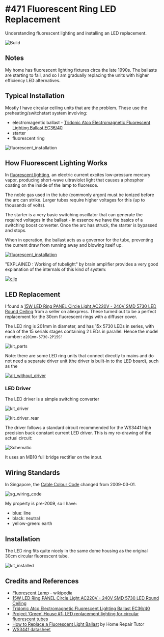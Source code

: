 # #471 Fluorescent Ring LED Replacement

Understanding fluorescent lighting and installing an LED replacement.

![Build](./assets/FluorescentRingReplacement_build.jpg?raw=true)

## Notes

My home has fluorescent lighting fixtures circa the late 1990s.
The ballasts are starting to fail, and so I am gradually replacing the units with higher efficiency LED alternatives.

## Typical Installation

Mostly I have circular ceiling units that are the problem.
These use the preheating/switchstart system involving:

* electromagentic ballast - [Tridonic Atco Electromagnetic Fluorescent Lighting Ballast EC36/40](https://sg.rs-online.com/web/p/lighting-ballasts/6657624/)
* starter
* fluorescent ring

![fluorescent_installation](./assets/fluorescent_installation.jpg?raw=true)

## How Fluorescent Lighting Works

In [fluorescent lighting](https://en.wikipedia.org/wiki/Fluorescent_lamp),
an electric current excites low-pressure mercury vapor, producing short-wave ultraviolet light that causes a phosphor coating on the inside of the lamp to fluoresce.

The noble gas used in the tube (commonly argon) must be ionized before the arc can strike.
Larger tubes require higher voltages for this (up to thousands of volts).

The starter is a very basic switching oscillator that can generate the required voltages in the ballast - in essence we have the basics of a switching boost converter.
Once the arc has struck, the starter is bypassed and stops.

When in operation, the ballast acts as a governor for the tube, preventing the current draw from running away and blowing itself up.

[![fluorescent_installation](./assets/1250px-Fluorescent_Light.svg.png?raw=true)](https://en.wikipedia.org/wiki/File:Fluorescent_Light.svg)

"EXPLAINED : Working of tubelight" by brain amplifier provides a very good explanation of the internals of this kind of system:

[![clip](https://img.youtube.com/vi/43j4hrGtgGs/0.jpg)](https://www.youtube.com/watch?v=43j4hrGtgGs)

##  LED Replacement

I found a
[15W LED Ring PANEL Circle Light AC220V - 240V SMD 5730 LED Round Ceiling](https://www.aliexpress.com/item/1X-5W-12W-15W-18W-23W-LED-Ring-PANEL-Circle-Light-AC85-265V-SMD-5730-LED/32334102143.html) from a seller on aliexpress.
These turned out to be a perfect replacement for the 30cm fluorescent rings with a diffuser cover.

The LED ring is 201mm in diameter, and has 15x 5730 LEDs in series, with each of the 15 serials stages containing 2 LEDs in parallel.
Hence the model number: `ø201mm-5730-2P15S`!

![kit_parts](./assets/kit_parts.jpg?raw=true)

Note: there are some LED ring units that connect directly to mains and do not need a separate driver unit (the driver is built-in to the LED board),
such as the

[![alt_without_driver](./assets/alt_without_driver.jpg?raw=true)](http://www.energy-saving.sg-best-1.com/led-panel-light-replacement-for-circular-fluorescent-tube-lamp/)

### LED Driver

The LED driver is a simple switching converter

![kit_driver](./assets/kit_driver.jpg?raw=true)

![kit_driver_rear](./assets/kit_driver_rear.jpg?raw=true)

The driver follows a standard circuit recommended for the WS3441 high precision buck constant current LED driver.
This is my re-drawing of the actual circuit:

![Schematic](./assets/FluorescentRingReplacement_schematic.jpg?raw=true)

It uses an MB10 full bridge rectifier on the input.

## Wiring Standards

In Singapore, the [Cable Colour Code](https://elise.ema.gov.sg/safety/about.html) changed from 2009-03-01.

![sg_wiring_code](./assets/sg_wiring_code.jpg?raw=true)

My property is pre-2009, so I have:

* blue: line
* black: neutral
* yellow-green: earth

## Installation

The LED ring fits quite nicely in the same dome housing as the original 30cm circular fluorescent tube.

![kit_installed](./assets/kit_installed.jpg?raw=true)

## Credits and References

* [Fluorescent Lamp](https://en.wikipedia.org/wiki/Fluorescent_lamp) - wikipedia
* [15W LED Ring PANEL Circle Light AC220V - 240V SMD 5730 LED Round Ceiling](https://www.aliexpress.com/item/1X-5W-12W-15W-18W-23W-LED-Ring-PANEL-Circle-Light-AC85-265V-SMD-5730-LED/32334102143.html)
* [Tridonic Atco Electromagnetic Fluorescent Lighting Ballast EC36/40](https://sg.rs-online.com/web/p/lighting-ballasts/6657624/)
* [Project ‘Green’ House #1: LED replacement lighting for circular fluorescent tubes](https://davidjb.com/blog/2014/07/project-green-house-1-led-replacement-lighting-for-circular-fluorescent-tubes/)
* [How to Replace a Fluorescent Light Ballast](https://www.youtube.com/watch?v=qscaybO-pJo) by Home Repair Tutor
* [WS3441 datasheet](http://www.winsemi.com/en/upload/20160322030442_2040.pdf)
